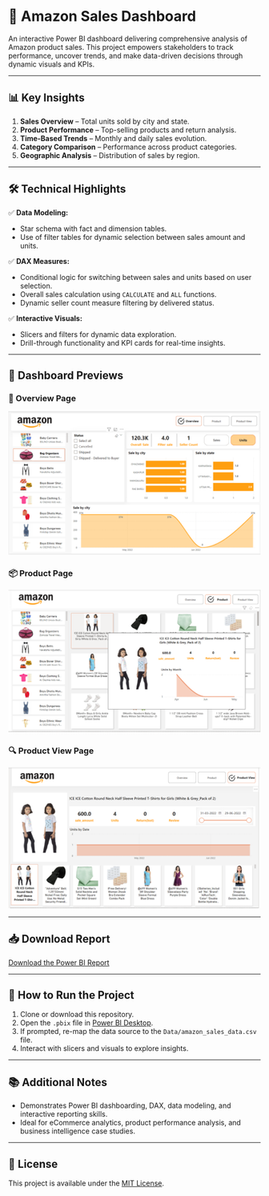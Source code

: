 # 🛒 Amazon Sales Dashboard

An interactive Power BI dashboard delivering comprehensive analysis of Amazon product sales. This project empowers stakeholders to track performance, uncover trends, and make data-driven decisions through dynamic visuals and KPIs.

---

## 📊 **Key Insights**

1. **Sales Overview** – Total units sold by city and state.
2. **Product Performance** – Top-selling products and return analysis.
3. **Time-Based Trends** – Monthly and daily sales evolution.
4. **Category Comparison** – Performance across product categories.
5. **Geographic Analysis** – Distribution of sales by region.

---

## 🛠️ **Technical Highlights**

✅ **Data Modeling:**  
   - Star schema with fact and dimension tables.  
   - Use of filter tables for dynamic selection between sales amount and units.  

✅ **DAX Measures:**  
   - Conditional logic for switching between sales and units based on user selection.  
   - Overall sales calculation using `CALCULATE` and `ALL` functions.  
   - Dynamic seller count measure filtering by delivered status.  

✅ **Interactive Visuals:**  
   - Slicers and filters for dynamic data exploration.  
   - Drill-through functionality and KPI cards for real-time insights.  

---

## 📸 **Dashboard Previews**

### 🧾 Overview Page

![Overview](./Assets/Overview.png)

### 📦 Product Page

![Product](./Assets/Product.png)

### 🔍 Product View Page

![Product View](./Assets/Product_view.png)

---

## 📥 **Download Report**
[Download the Power BI Report](./Report/Amazon_file.pbix)

---

## 🚀 **How to Run the Project**

1. Clone or download this repository.  
2. Open the `.pbix` file in [Power BI Desktop](https://powerbi.microsoft.com/desktop).  
3. If prompted, re-map the data source to the `Data/amazon_sales_data.csv` file.  
4. Interact with slicers and visuals to explore insights.

---

## 📚 **Additional Notes**

- Demonstrates Power BI dashboarding, DAX, data modeling, and interactive reporting skills.  
- Ideal for eCommerce analytics, product performance analysis, and business intelligence case studies.

---

## 📄 License

This project is available under the [MIT License](./LICENSE).

